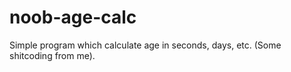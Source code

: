 # noob-age-calc
Simple program which calculate age in seconds, days, etc. (Some shitcoding from me).
